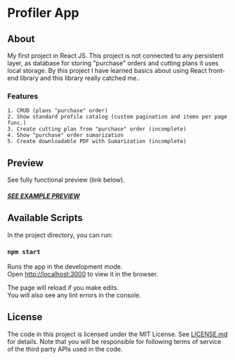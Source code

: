 # Profiler App

## About

My first project in React JS. This project is not connected to any persistent layer, as database for storing "purchase" orders and cutting plans it uses local storage. By this project I have learned basics about using React front-end library and this library really catched me.. 


### Features

    1. CRUD (plans "purchase" order)
    2. Show standard profile catalog (custom pagination and items per page func.)
    3. Create cutting plan from "purchase" order (incomplete)
    4. Show "purchase" order sumarization
    5. Create downloadable PDF with Sumarization (incomplete)


## Preview

See fully functional preview (link below).
##### [SEE EXAMPLE PREVIEW](http://profilerapp.g6.cz/)


## Available Scripts

In the project directory, you can run:

### `npm start`
Runs the app in the development mode.<br>
Open [http://localhost:3000](http://localhost:3000) to view it in the browser.

The page will reload if you make edits.<br>
You will also see any lint errors in the console.


## License

The code in this project is licensed under the MIT License. See [LICENSE.md](LICENSE.md) for details.
Note that you will be responsible for following terms of service of the third party APIs used in the code.